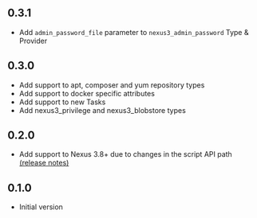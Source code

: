 ## 0.3.1
- Add `admin_password_file` parameter to `nexus3_admin_password` Type & Provider

## 0.3.0
- Add support to apt, composer and yum repository types
- Add support to docker specific attributes
- Add support to new Tasks
- Add nexus3_privilege and nexus3_blobstore types

## 0.2.0
- Add support to Nexus 3.8+ due to changes in the script API path [(release notes)](https://help.sonatype.com/repomanager3/release-notes/2018-release-notes#id-2018ReleaseNotes-RepositoryManager3.8.0)

## 0.1.0
- Initial version
